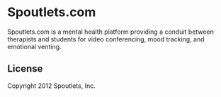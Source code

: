 Spoutlets.com
=============

Spoutlets.com is a mental health platform providing a conduit between therapists and students for video conferencing, mood tracking, and emotional venting. 


License
---------------------

Copyright 2012 Spoutlets, Inc.
